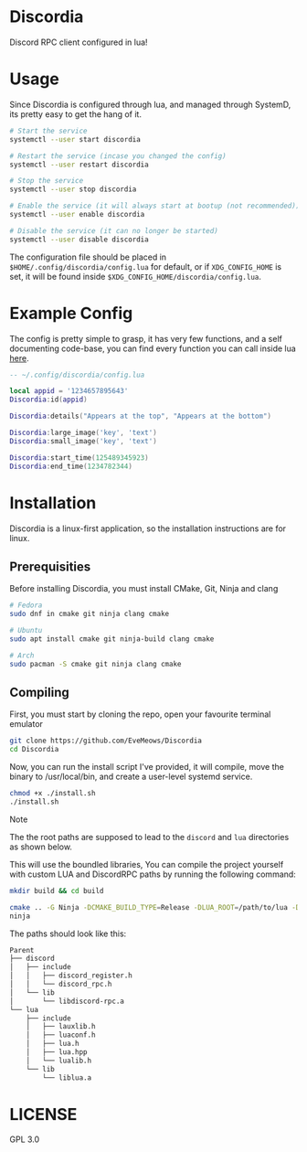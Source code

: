 # Discordia

Discord RPC client configured in lua!

# Usage
Since Discordia is configured through lua, and managed through SystemD, its pretty easy to get the hang of it.

```bash
# Start the service
systemctl --user start discordia

# Restart the service (incase you changed the config)
systemctl --user restart discordia

# Stop the service
systemctl --user stop discordia

# Enable the service (it will always start at bootup (not recommended))
systemctl --user enable discordia

# Disable the service (it can no longer be started)
systemctl --user disable discordia
```

The configuration file should be placed in `$HOME/.config/discordia/config.lua` for default, or if `XDG_CONFIG_HOME` is set, it will be found inside `$XDG_CONFIG_HOME/discordia/config.lua`.

# Example Config
The config is pretty simple to grasp, it has very few functions, and a self documenting code-base, you can find every function you can call inside lua [here](./Discordia/discordia_api.h).
```lua
-- ~/.config/discordia/config.lua

local appid = '1234657895643'
Discordia:id(appid)

Discordia:details("Appears at the top", "Appears at the bottom")

Discordia:large_image('key', 'text')
Discordia:small_image('key', 'text')

Discordia:start_time(125489345923)
Discordia:end_time(1234782344)
```

# Installation
Discordia is a linux-first application, so the installation instructions are for linux.

## Prerequisities
Before installing Discordia, you must install CMake, Git, Ninja and clang
```bash
# Fedora
sudo dnf in cmake git ninja clang cmake

# Ubuntu
sudo apt install cmake git ninja-build clang cmake

# Arch
sudo pacman -S cmake git ninja clang cmake
```

## Compiling
First, you must start by cloning the repo, open your favourite terminal emulator
```bash
git clone https://github.com/EveMeows/Discordia
cd Discordia
```
Now, you can run the install script I've provided, it will compile, move the binary to /usr/local/bin, and create a user-level systemd service.
```bash
chmod +x ./install.sh
./install.sh
```

> [!NOTE]
> The the root paths are supposed to lead to the `discord` and `lua` directories as shown below.

This will use the boundled libraries, You can compile the project yourself with custom LUA and DiscordRPC paths by running the following command:
```bash
mkdir build && cd build

cmake .. -G Ninja -DCMAKE_BUILD_TYPE=Release -DLUA_ROOT=/path/to/lua -DDISCORD_ROOT=/path/to/discord
ninja
```

The paths should look like this:
```bash
Parent
├── discord
│   ├── include
│   │   ├── discord_register.h
│   │   └── discord_rpc.h
│   └── lib
│       └── libdiscord-rpc.a
└── lua
    ├── include
    │   ├── lauxlib.h
    │   ├── luaconf.h
    │   ├── lua.h
    │   ├── lua.hpp
    │   └── lualib.h
    └── lib
        └── liblua.a
```

# LICENSE
GPL 3.0
